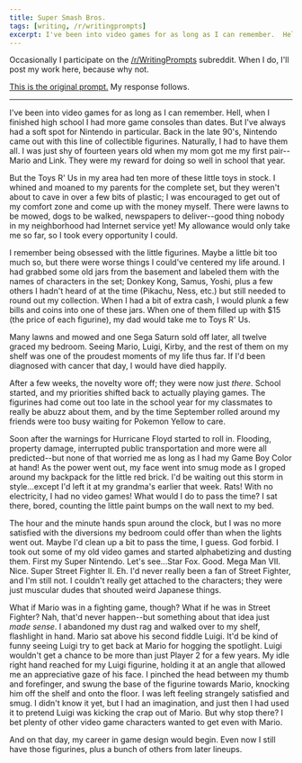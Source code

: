 ```yaml
---
title: Super Smash Bros.
tags: [writing, /r/writingprompts]
excerpt: I've been into video games for as long as I can remember.  Hell, when I finished high school I had more game consoles than dates.  But I've always had a soft spot for Nintendo in particular.  Back in the late 90's, Nintendo came out with this line of collectible figurines.  Naturally, I had to have them all.  I was just shy of fourteen years old when my mom got me my first pair--Mario and Link.  They were my reward for doing so well in school that year.
---
```


Occasionally I participate on the [/r/WritingPrompts](http://www.reddit.com/r/WritingPrompts/) subreddit.  When I do, I'll post my work here, because why not.

[This is the original prompt.](http://www.reddit.com/r/WritingPrompts/comments/2sbwoh/wp_pick_a_videogame_with_almost_no_story_behind/)  My response follows.

- - -

I've been into video games for as long as I can remember.  Hell, when I finished high school I had more game consoles than dates.  But I've always had a soft spot for Nintendo in particular.  Back in the late 90's, Nintendo came out with this line of collectible figurines.  Naturally, I had to have them all.  I was just shy of fourteen years old when my mom got me my first pair--Mario and Link.  They were my reward for doing so well in school that year.

But the Toys R' Us in my area had ten more of these little toys in stock.  I whined and moaned to my parents for the complete set, but they weren't about to cave in over a few bits of plastic; I was encouraged to get out of my comfort zone and come up with the money myself.  There were lawns to be mowed, dogs to be walked, newspapers to deliver--good thing nobody in my neighborhood had Internet service yet!  My allowance would only take me so far, so I took every opportunity I could.

I remember being obsessed with the little figurines.  Maybe a little bit too much so, but there were worse things I could've centered my life around.  I had grabbed some old jars from the basement and labeled them with the names of characters in the set; Donkey Kong, Samus, Yoshi, plus a few others I hadn't heard of at the time (Pikachu, Ness, etc.) but still needed to round out my collection.  When I had a bit of extra cash, I would plunk a few bills and coins into one of these jars.  When one of them filled up with $15 (the price of each figurine), my dad would take me to Toys R' Us.

Many lawns and mowed and one Sega Saturn sold off later, all twelve graced my bedroom.  Seeing Mario, Luigi, Kirby, and the rest of them on my shelf was one of the proudest moments of my life thus far.  If I'd been diagnosed with cancer that day, I would have died happily.

After a few weeks, the novelty wore off; they were now just *there*.  School started, and my priorities shifted back to actually playing games.  The figurines had come out too late in the school year for my classmates to really be abuzz about them, and by the time September rolled around my friends were too busy waiting for Pokemon Yellow to care.

Soon after the warnings for Hurricane Floyd started to roll in.  Flooding, property damage, interrupted public transportation and more were all predicted--but none of that worried me as long as I had my Game Boy Color at hand!  As the power went out, my face went into smug mode as I groped around my backpack for the little red brick.  I'd be waiting out this storm in style...except I'd left it at my grandma's earlier that week.  Rats!  With no electricity, I had no video games!  What would I do to pass the time?  I sat there, bored, counting the little paint bumps on the wall next to my bed.

The hour and the minute hands spun around the clock, but I was no more satisfied with the diversions my bedroom could offer than when the lights went out.  Maybe I'd clean up a bit to pass the time, I guess.  God forbid.  I took out some of my old video games and started alphabetizing and dusting them.  First my Super Nintendo.  Let's see...Star Fox.  Good.  Mega Man VII.  Nice.  Super Street Fighter II.  Eh.  I'd never really been a fan of Street Fighter, and I'm still not.  I couldn't really get attached to the characters; they were just muscular dudes that shouted weird Japanese things.

What if Mario was in a fighting game, though?  What if he was in Street Fighter?  Nah, that'd never happen--but something about that idea just *made sense*.  I abandoned my dust rag and walked over to my shelf, flashlight in hand.  Mario sat above his second fiddle Luigi.  It'd be kind of funny seeing Luigi try to get back at Mario for hogging the spotlight.  Luigi wouldn't get a chance to be more than just Player 2 for a few years.  My idle right hand reached for my Luigi figurine, holding it at an angle that allowed me an appreciative gaze of his face.  I pinched the head between my thumb and forefinger, and swung the base of the figurine towards Mario, knocking him off the shelf and onto the floor.  I was left feeling strangely satisfied and smug.  I didn't know it yet, but I had an imagination, and just then I had used it to pretend Luigi was kicking the crap out of Mario.  But why stop there?  I bet plenty of other video game characters wanted to get even with Mario.

And on that day, my career in game design would begin.  Even now I still have those figurines, plus a bunch of others from later lineups.